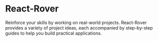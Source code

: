 # React-Rover
Reinforce your skills by working on real-world projects. React-Rover provides a variety of project ideas, each accompanied by step-by-step guides to help you build practical applications.
